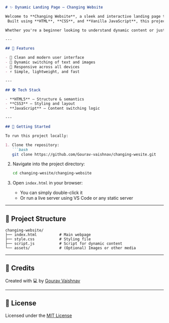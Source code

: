 

```markdown
# ✨ Dynamic Landing Page – Changing Website

Welcome to **Changing Website**, a sleek and interactive landing page that lets users switch between different content views with a single click.
 Built using **HTML**, **CSS**, and **Vanilla JavaScript**, this project is perfect for portfolios, product showcases, or feature highlights.

Whether you're a beginner looking to understand dynamic content or just want a minimalist web template, this project has you covered! 🎯

---

## 🌟 Features

- 🎨 Clean and modern user interface
- 🔄 Dynamic switching of text and images
- 📱 Responsive across all devices
- ⚡ Simple, lightweight, and fast

---

## 🛠️ Tech Stack

- **HTML5** – Structure & semantics
- **CSS3** – Styling and layout
- **JavaScript** – Content switching logic

---

## 🚀 Getting Started

To run this project locally:

1. Clone the repository:
   ```bash
   git clone https://github.com/Gourav-vaishnav/changing-wesite.git
   ```

2. Navigate into the project directory:
   ```bash
   cd changing-wesite/changing-website
   ```

3. Open `index.html` in your browser:
   - You can simply double-click it
   - Or run a live server using VS Code or any static server

---

## 📁 Project Structure

```
changing-website/
├── index.html          # Main webpage
├── style.css           # Styling file
├── script.js           # Script for dynamic content
└── assets/             # (Optional) Images or other media
```

---

## 🙏 Credits

Created with 💻 by [Gourav Vaishnav](https://github.com/Gourav-vaishnav)

---

## 📄 License

Licensed under the [MIT License](../LICENSE)
```
